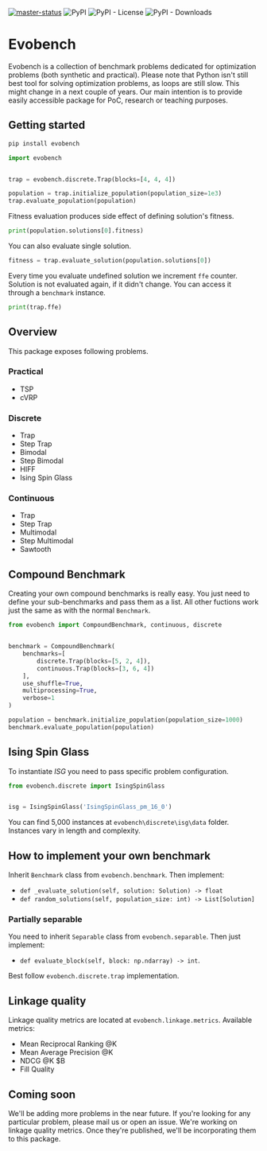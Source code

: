 [![master-status](https://circleci.com/gh/piotr-rarus/evobench/tree/master.svg?style=shield&circle-token=c5b2d11e09e42bc24801bd01676cb2bc6d016a4e)](https://circleci.com/gh/piotr-rarus/evobench/tree/master)
![PyPI](https://img.shields.io/pypi/v/evobench)
![PyPI - License](https://img.shields.io/pypi/l/evobench)
![PyPI - Downloads](https://img.shields.io/pypi/dm/evobench)

<!-- [![dev-status](https://circleci.com/gh/piotr-rarus/evobench/tree/develop.svg?style=shield&circle-token=c5b2d11e09e42bc24801bd01676cb2bc6d016a4e)](https://circleci.com/gh/piotr-rarus/evobench/tree/develop) -->

# Evobench

Evobench is a collection of benchmark problems dedicated for optimization problems (both synthetic and practical). Please note that Python isn't still best tool for solving optimization problems, as loops are still slow. This might change in a next couple of years. Our main intention is to provide easily accessible package for PoC, research or teaching purposes.

## Getting started

```sh
pip install evobench
```

```py
import evobench


trap = evobench.discrete.Trap(blocks=[4, 4, 4])

population = trap.initialize_population(population_size=1e3)
trap.evaluate_population(population)
```

Fitness evaluation produces side effect of defining solution's fitness.

```py
print(population.solutions[0].fitness)
```

You can also evaluate single solution.

```py
fitness = trap.evaluate_solution(population.solutions[0])
```

Every time you evaluate undefined solution we increment `ffe` counter.
Solution is not evaluated again, if it didn't change.
You can access it through a `benchmark` instance.

```py
print(trap.ffe)
```

## Overview

This package exposes following problems.

### Practical

- TSP
- cVRP

### Discrete

- Trap
- Step Trap
- Bimodal
- Step Bimodal
- HIFF
- Ising Spin Glass

### Continuous

- Trap
- Step Trap
- Multimodal
- Step Multimodal
- Sawtooth

## Compound Benchmark

Creating your own compound benchmarks is really easy.
You just need to define your sub-benchmarks and pass them as a list. All other fuctions work just the same as with the normal `Benchmark`.

```py
from evobench import CompoundBenchmark, continuous, discrete


benchmark = CompoundBenchmark(
    benchmarks=[
        discrete.Trap(blocks=[5, 2, 4]),
        continuous.Trap(blocks=[3, 6, 4])
    ],
    use_shuffle=True,
    multiprocessing=True,
    verbose=1
)

population = benchmark.initialize_population(population_size=1000)
benchmark.evaluate_population(population)
```

## Ising Spin Glass

To instantiate _ISG_ you need to pass specific problem configuration.

```py
from evobench.discrete import IsingSpinGlass


isg = IsingSpinGlass('IsingSpinGlass_pm_16_0')
```

You can find 5,000 instances at `evobench\discrete\isg\data` folder. Instances vary in length and complexity.

## How to implement your own benchmark

Inherit `Benchmark` class from `evobench.benchmark`. Then implement:

- `def _evaluate_solution(self, solution: Solution) -> float`
- `def random_solutions(self, population_size: int) -> List[Solution]`

### Partially separable

You need to inherit `Separable` class from `evobench.separable`.
Then just implement:

- `def evaluate_block(self, block: np.ndarray) -> int`.
  
Best follow `evobench.discrete.trap` implementation.

## Linkage quality

Linkage quality metrics are located at `evobench.linkage.metrics`.
Available metrics:

- Mean Reciprocal Ranking @K
- Mean Average Precision @K
- NDCG @K $B
- Fill Quality

## Coming soon

We'll be adding more problems in the near future. If you're looking for any particular problem, please mail us or open an issue.
We're working on linkage quality metrics. Once they're published, we'll be incorporating them to this package.
